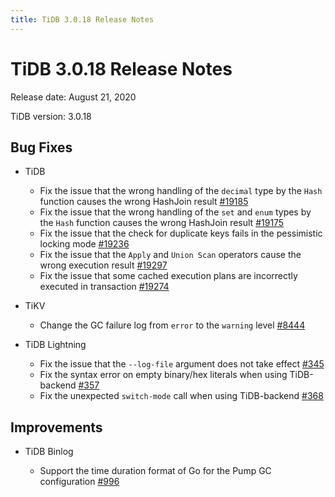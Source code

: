 ```yaml
---
title: TiDB 3.0.18 Release Notes
---
```


# TiDB 3.0.18 Release Notes

Release date: August 21, 2020

TiDB version: 3.0.18

## Bug Fixes

+ TiDB

    - Fix the issue that the wrong handling of the `decimal` type by the `Hash` function causes the wrong HashJoin result [#19185](https://github.com/pingcap/tidb/pull/19185)
    - Fix the issue that the wrong handling of the `set` and `enum` types by the `Hash` function causes the wrong HashJoin result [#19175](https://github.com/pingcap/tidb/pull/19175)
    - Fix the issue that the check for duplicate keys fails in the pessimistic locking mode [#19236](https://github.com/pingcap/tidb/pull/19236)
    - Fix the issue that the `Apply` and `Union Scan` operators cause the wrong execution result [#19297](https://github.com/pingcap/tidb/pull/19297)
    - Fix the issue that some cached execution plans are incorrectly executed in transaction [#19274](https://github.com/pingcap/tidb/pull/19274)

+ TiKV

    - Change the GC failure log from `error` to the `warning` level [#8444](https://github.com/tikv/tikv/pull/8444)

+ TiDB Lightning

    - Fix the issue that the `--log-file` argument does not take effect [#345](https://github.com/pingcap/tidb-lightning/pull/345)
    - Fix the syntax error on empty binary/hex literals when using TiDB-backend [#357](https://github.com/pingcap/tidb-lightning/pull/357)
    - Fix the unexpected `switch-mode` call when using TiDB-backend [#368](https://github.com/pingcap/tidb-lightning/pull/368)

## Improvements

+ TiDB Binlog

    - Support the time duration format of Go for the Pump GC configuration [#996](https://github.com/pingcap/tidb-binlog/pull/996)
